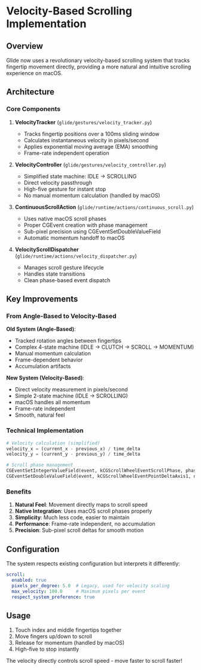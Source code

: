 # Velocity-Based Scrolling Implementation

## Overview

Glide now uses a revolutionary velocity-based scrolling system that tracks fingertip movement directly, providing a more natural and intuitive scrolling experience on macOS.

## Architecture

### Core Components

1. **VelocityTracker** (`glide/gestures/velocity_tracker.py`)
   - Tracks fingertip positions over a 100ms sliding window
   - Calculates instantaneous velocity in pixels/second
   - Applies exponential moving average (EMA) smoothing
   - Frame-rate independent operation

2. **VelocityController** (`glide/gestures/velocity_controller.py`)
   - Simplified state machine: IDLE → SCROLLING
   - Direct velocity passthrough
   - High-five gesture for instant stop
   - No manual momentum calculation (handled by macOS)

3. **ContinuousScrollAction** (`glide/runtime/actions/continuous_scroll.py`)
   - Uses native macOS scroll phases
   - Proper CGEvent creation with phase management
   - Sub-pixel precision using CGEventSetDoubleValueField
   - Automatic momentum handoff to macOS

4. **VelocityScrollDispatcher** (`glide/runtime/actions/velocity_dispatcher.py`)
   - Manages scroll gesture lifecycle
   - Handles state transitions
   - Clean phase-based event dispatch

## Key Improvements

### From Angle-Based to Velocity-Based

**Old System (Angle-Based)**:
- Tracked rotation angles between fingertips
- Complex 4-state machine (IDLE → CLUTCH → SCROLL → MOMENTUM)
- Manual momentum calculation
- Frame-dependent behavior
- Accumulation artifacts

**New System (Velocity-Based)**:
- Direct velocity measurement in pixels/second
- Simple 2-state machine (IDLE → SCROLLING)
- macOS handles all momentum
- Frame-rate independent
- Smooth, natural feel

### Technical Implementation

```python
# Velocity calculation (simplified)
velocity_x = (current_x - previous_x) / time_delta
velocity_y = (current_y - previous_y) / time_delta

# Scroll phase management
CGEventSetIntegerValueField(event, kCGScrollWheelEventScrollPhase, phase)
CGEventSetDoubleValueField(event, kCGScrollWheelEventPointDeltaAxis1, delta_y)
```

### Benefits

1. **Natural Feel**: Movement directly maps to scroll speed
2. **Native Integration**: Uses macOS scroll phases properly
3. **Simplicity**: Much less code, easier to maintain
4. **Performance**: Frame-rate independent, no accumulation
5. **Precision**: Sub-pixel scroll deltas for smooth motion

## Configuration

The system respects existing configuration but interprets it differently:

```yaml
scroll:
  enabled: true
  pixels_per_degree: 5.0  # Legacy, used for velocity scaling
  max_velocity: 100.0     # Maximum pixels per event
  respect_system_preference: true
```

## Usage

1. Touch index and middle fingertips together
2. Move fingers up/down to scroll
3. Release for momentum (handled by macOS)
4. High-five to stop instantly

The velocity directly controls scroll speed - move faster to scroll faster!